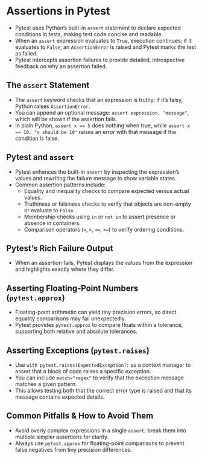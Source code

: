 # Assertions in Pytest

- Pytest uses Python’s built-in `assert` statement to declare expected conditions in tests, making test code concise and readable.
- When an `assert` expression evaluates to `True`, execution continues; if it evaluates to `False`, an `AssertionError` is raised and Pytest marks the test as failed.
- Pytest intercepts assertion failures to provide detailed, introspective feedback on why an assertion failed.

## The `assert` Statement

- The `assert` keyword checks that an expression is truthy; if it’s falsy, Python raises `AssertionError`.
- You can append an optional message: `assert expression, "message"`, which will be shown if the assertion fails.
- In plain Python, `assert x == 5` does nothing when true, while `assert x == 10, "x should be 10"` raises an error with that message if the condition is false.

## Pytest and `assert`

- Pytest enhances the built-in `assert` by inspecting the expression’s values and rewriting the failure message to show variable states.
- Common assertion patterns include:
  - Equality and inequality checks to compare expected versus actual values.
  - Truthiness or falsiness checks to verify that objects are non-empty or evaluate to `False`.
  - Membership checks using `in` or `not in` to assert presence or absence in containers.
  - Comparison operators (`<`, `>`, `<=`, `>=`) to verify ordering conditions.

## Pytest’s Rich Failure Output

- When an assertion fails, Pytest displays the values from the expression and highlights exactly where they differ.

## Asserting Floating-Point Numbers (`pytest.approx`)

- Floating-point arithmetic can yield tiny precision errors, so direct equality comparisons may fail unexpectedly.
- Pytest provides `pytest.approx` to compare floats within a tolerance, supporting both relative and absolute tolerances.

## Asserting Exceptions (`pytest.raises`)

- Use `with pytest.raises(ExpectedException):` as a context manager to assert that a block of code raises a specific exception.
- You can include `match="regex"` to verify that the exception message matches a given pattern.
- This allows testing both that the correct error type is raised and that its message contains expected details.

## Common Pitfalls & How to Avoid Them

- Avoid overly complex expressions in a single `assert`; break them into multiple simpler assertions for clarity.
- Always use `pytest.approx` for floating-point comparisons to prevent false negatives from tiny precision differences.
